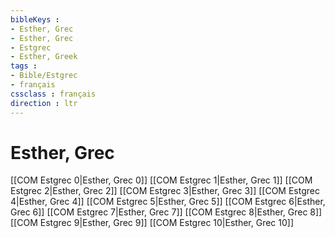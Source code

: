 ```yaml
---
bibleKeys : 
- Esther, Grec
- Esther, Grec
- Estgrec
- Esther, Greek
tags : 
- Bible/Estgrec
- français
cssclass : français
direction : ltr
---
```


# Esther, Grec

[[COM Estgrec 0|Esther, Grec 0]]
[[COM Estgrec 1|Esther, Grec 1]]
[[COM Estgrec 2|Esther, Grec 2]]
[[COM Estgrec 3|Esther, Grec 3]]
[[COM Estgrec 4|Esther, Grec 4]]
[[COM Estgrec 5|Esther, Grec 5]]
[[COM Estgrec 6|Esther, Grec 6]]
[[COM Estgrec 7|Esther, Grec 7]]
[[COM Estgrec 8|Esther, Grec 8]]
[[COM Estgrec 9|Esther, Grec 9]]
[[COM Estgrec 10|Esther, Grec 10]]
